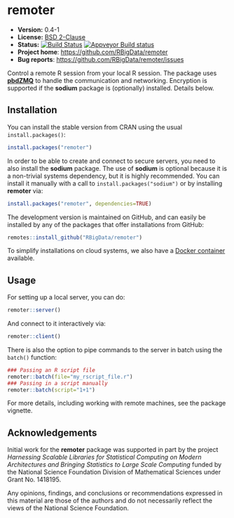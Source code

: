 # remoter

* **Version:** 0.4-1
* **License:** [BSD 2-Clause](http://opensource.org/licenses/BSD-2-Clause)
* **Status:** [![Build Status](https://travis-ci.org/snoweye/remoter.png)](https://travis-ci.org/snoweye/remoter) [![Appveyor Build status](https://ci.appveyor.com/api/projects/status/32r7s2skrgm9ubva?svg=true)](https://ci.appveyor.com/project/snoweye/remoter)
* **Project home**: https://github.com/RBigData/remoter
* **Bug reports**: https://github.com/RBigData/remoter/issues


Control a remote R session from your local R session.  The package uses [**pbdZMQ**](https://github.com/snoweye/pbdZMQ) to handle the communication and networking.  Encryption is supported if the **sodium** package is (optionally) installed.  Details below.




## Installation

You can install the stable version from CRAN using the usual `install.packages()`:

```r
install.packages("remoter")
```

In order to be able to create and connect to secure servers, you need to also install the **sodium** package.  The use of **sodium** is optional because it is a non-trivial systems dependency, but it is highly recommended.  You can install it manually with a call to `install.packages("sodium")` or by installing **remoter** via:

```r
install.packages("remoter", dependencies=TRUE)
```

The development version is maintained on GitHub, and can easily be installed by any of the packages that offer installations from GitHub:

```r
remotes::install_github("RBigData/remoter")
```

To simplify installations on cloud systems, we also have a [Docker container](https://github.com/RBigData/docker/tree/master/pbdr-remoter) available.



## Usage

For setting up a local server, you can do:

```r
remoter::server()
```

And connect to it interactively via:

```r
remoter::client()
```

There is also the option to pipe commands to the server in batch using the `batch()` function:

```r
### Passing an R script file
remoter::batch(file="my_rscript_file.r")
### Passing in a script manually
remoter::batch(script="1+1")
```

For more details, including working with remote machines, see the package vignette.



## Acknowledgements

Initial work for the **remoter** package was supported in part by the project *Harnessing Scalable Libraries for Statistical Computing on Modern Architectures and Bringing Statistics to Large Scale Computing* funded by the National Science Foundation Division of Mathematical Sciences under Grant No. 1418195.

Any  opinions,  findings,  and  conclusions  or  recommendations expressed  in  this  material  are those  of  the  authors  and  do  not necessarily  reflect  the  views  of  the  National  Science Foundation.
